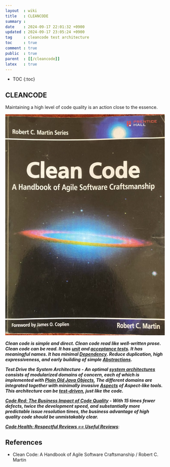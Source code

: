 ```yaml
---
layout  : wiki
title   : CLEANCODE
summary : 
date    : 2024-09-17 22:01:32 +0900
updated : 2024-09-17 23:05:24 +0900
tag     : cleancode test architecture
toc     : true
comment : true
public  : true
parent  : [[/cleancode]]
latex   : true
---
```

* TOC
{:toc}

## CLEANCODE

Maintaining a high level of code quality is an action close to the essence.

![](/resource/wiki/cleancode-cleancode/cleancode.jpeg)

___Clean code is simple and direct. Clean code read like well-written prose. Clean code can be read. It has [unit](https://baekjungho.github.io/wiki/test/test-effective-unittest/) and [acceptance tests](https://baekjungho.github.io/wiki/tdd/tdd-acceptance-test/). It has meaningful names. It has minimal [Dependency](https://baekjungho.github.io/wiki/architecture/architecture-dependency/).
Reduce duplication, high expressiveness, and early building of simple [Abstractions](https://baekjungho.github.io/wiki/architecture/architecture-abstraction/).___

___Test Drive the System Architecture - An optimal [system architectures](https://baekjungho.github.io/wiki/architecture/architecture-software/) consists of modularized domains of concern, each of which is implemented with [Plain Old Java Objects](https://baekjungho.github.io/wiki/spring/spring-pojo/), The different domains are integrated together with minimally invasive [Aspects](https://baekjungho.github.io/wiki/spring/spring-aop/) of Aspect-like tools. 
This architecture can be [test-driven](https://baekjungho.github.io/tag/#test), just like the code.___

___[Code Red: The Business Impact of Code Quality](https://arxiv.org/abs/2203.04374) - With 15 times fewer defects, twice the development speed, and substantially more predictable issue resolution times, the business advantage of high quality code should be unmistakably clear.___

___[Code Health: Respectful Reviews == Useful Reviews](https://testing.googleblog.com/2017/04/code-health-googles-internal-code.html)___:

## References

- Clean Code: A Handbook of Agile Software Craftsmanship / Robert C. Martin


